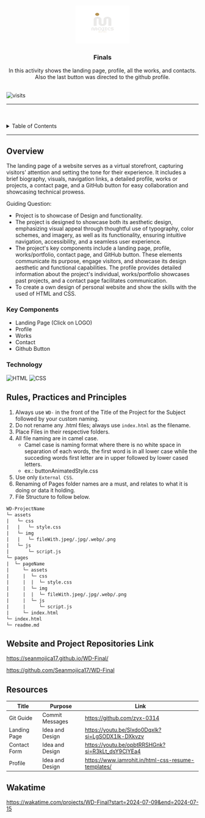 <a name="readme-top">

<br/>

<br />
<div align="center">
  <a href="https://github.com/Seanmojica17">
    <img src="./assets/img/Brown Simple Interior Furniture Initial Logo.png" alt="Mojics" width="140" height="100">
  </a>

  <h3 align="center">Finals</h3>
</div>

<div align="center">
  In this activity shows the landing page, profile, all the works, and contacts. Also the last button was directed to the github profile.
</div>

<br />

![visits](https://visit-counter.vercel.app/counter.png?page=https%3A%2F%2Fgithub.com%2FSeanmojica17%2FWD-Final&s=40&c=ff0000&bg=00000000&no=2&ff=electrolize&tb=&ta=)

---

<br />
<br />


<details>
  <summary>Table of Contents</summary>
  <ol>
    <li>
      <a href="#overview">Overview</a>
      <ol>
        <li>
          <a href="#key-components">Key Components</a>
        </li>
        <li>
          <a href="#technology">Technology</a>
        </li>
      </ol>
    </li>
    <li>
      <a href="#rule,-practices-and-principles">Rules, Practices and Principles</a>
    </li>
    <li>
      <a href="#resources">Resources</a>
    </li>
  </ol>
</details>

---

## Overview
The landing page of a website serves as a virtual storefront, capturing visitors' attention and setting the tone for their experience. It includes a brief biography, visuals, navigation links, a detailed profile, works or projects, a contact page, and a GitHub button for easy collaboration and showcasing technical prowess.

Guiding Question:
- Project is to showcase of Design and functionality.
- The project is designed to showcase both its aesthetic design, emphasizing visual appeal through thoughtful use of typography, color schemes, and imagery, as well as its functionality, ensuring intuitive navigation, accessibility, and a seamless user experience.
- The project's key components include a landing page, profile, works/portfolio, contact page, and GitHub button. These elements communicate its purpose, engage visitors, and showcase its design aesthetic and functional capabilities. The profile provides detailed information about the project's individual, works/portfolio showcases past projects, and a contact page facilitates communication.
- To create a own design of personal website and show the skills with the used of HTML and CSS.

### Key Components
- Landing Page (Click on LOGO)
- Profile
- Works
- Contact
- Github Button

### Technology
<!-- TODO: List of Technology Used -->
![HTML](https://img.shields.io/badge/HTML-E34F26?style=for-the-badge&logo=html5&logoColor=white)
![CSS](https://img.shields.io/badge/CSS-1572B6?style=for-the-badge&logo=css3&logoColor=white)

## Rules, Practices and Principles
1. Always use `WD-` in the front of the Title of the Project for the Subject followed by your custom naming.
2. Do not rename any .html files; always use `index.html` as the filename.
3. Place Files in their respective folders.
4. All file naming are in camel case.
   - Camel case is naming format where there is no white space in separation of each words, the first word is in all lower case while the succeding words first letter are in upper followed by lower cased letters.
   - ex.: buttonAnimatedStyle.css
5. Use only `External CSS`.
6. Renaming of Pages folder names are a must, and relates to what it is doing or data it holding.
7. File Structure to follow below.

```
WD-ProjectName
└─ assets
|   └─ css
|   |   └─ style.css
|   └─ img
|   |   └─ fileWith.jpeg/.jpg/.webp/.png
|   └─ js
|       └─ script.js
└─ pages
|  └─ pageName
|     └─ assets
|     |  └─ css
|     |  |  └─ style.css
|     |  └─ img
|     |  |  └─ fileWith.jpeg/.jpg/.webp/.png
|     |  └─ js
|     |     └─ script.js
|     └─ index.html
└─ index.html
└─ readme.md
```

## Website and Project Repositories Link

https://seanmojica17.github.io/WD-Final/

https://github.com/Seanmojica17/WD-Final

## Resources

<!-- TODO: Add References -->
| Title | Purpose | Link |
|-|-|-|
| Git Guide | Commit Messages | https://github.com/zyx-0314 |
| Landing Page  | Idea and Design | https://youtu.be/Slxdo0Dqxlk?si=LgSODX1lk-DXkvzv |
| Contact Form | Idea and Design | https://youtu.be/opbtRRSHGnk?si=R3kLt_dsY9ClYEa4 |
| Profile | Idea and Design | https://www.iamrohit.in/html-css-resume-templates/ |

## Wakatime

https://wakatime.com/projects/WD-Final?start=2024-07-09&end=2024-07-15
